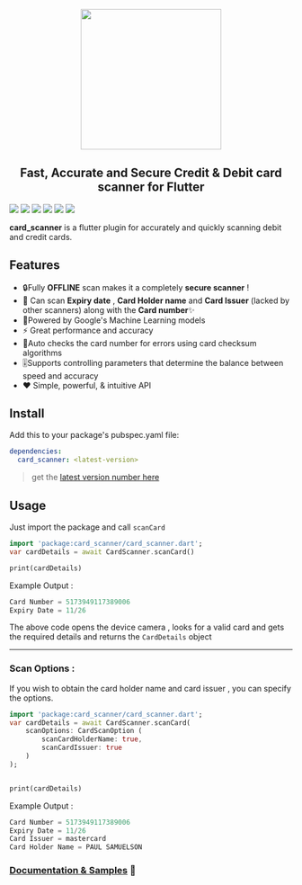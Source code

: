 <p align="center">
  <img src="https://raw.githubusercontent.com/nateshmbhat/card-scanner-flutter/master/.github/logobig.gif?sanitize=true" width="250px">
</p>
<h2 align="center">Fast, Accurate and Secure Credit & Debit card scanner for Flutter </h2>

[![](https://img.shields.io/pub/v/card_scanner)](https://pub.dev/packages/card_scanner)
[![](https://img.shields.io/badge/package-flutter-blue)](https://github.com/nateshmbhat/card-scanner-flutter)
[![](https://img.shields.io/github/license/nateshmbhat/card-scanner-flutter)](https://github.com/nateshmbhat/card-scanner)
[![](https://img.shields.io/github/languages/code-size/nateshmbhat/card-scanner-flutter)](https://github.com/nateshmbhat/card-scanner-flutter)
[![](https://img.shields.io/badge/platform-android%20%26%20ios-bg)](https://github.com/nateshmbhat/card-scanner-flutter)
[![](https://img.shields.io/twitter/url?style=social&url=https%3A%2F%2Fgithub.com%2Fnateshmbhat%2Fcard-scanner-flutter)](https://twitter.com/intent/tweet?text=Wow:&url=https%3A%2F%2Fgithub.com%2Fnateshmbhat%2Fcard-scanner-flutter)


**card_scanner** is a flutter plugin for accurately and quickly scanning debit and credit cards.


## Features

- 🔒Fully **OFFLINE** scan makes it a completely **secure scanner** !
- 🎈 Can scan **Expiry date** , **Card Holder name** and **Card Issuer** (lacked by other scanners) along with the **Card number**✨
- 🔋Powered by Google's Machine Learning models
- ⚡ Great performance and accuracy
- 🧹Auto checks the card number for errors using card checksum algorithms
- 🎚Supports controlling parameters that determine the balance between speed and accuracy
- ❤️ Simple, powerful, & intuitive API 



## Install

Add this to your package's pubspec.yaml file:

```yaml
dependencies:
  card_scanner: <latest-version>
```
> get the [latest version number here](https://pub.dev/packages/card_scanner#-installing-tab-)


## Usage
Just import the package and call `scanCard`

```dart
import 'package:card_scanner/card_scanner.dart';
var cardDetails = await CardScanner.scanCard()

print(cardDetails)
```
Example Output : 
```dart
Card Number = 5173949117389006 
Expiry Date = 11/26
```

The above code opens the device camera , looks for a valid card and gets the required details and returns the `CardDetails` object

---

### Scan Options : 
If you wish to obtain the card holder name and card issuer , you can specify the options.
```dart
import 'package:card_scanner/card_scanner.dart';
var cardDetails = await CardScanner.scanCard(
    scanOptions: CardScanOption (
        scanCardHolderName: true, 
        scanCardIssuer: true
    )
);


print(cardDetails)
```
Example Output : 
```dart
Card Number = 5173949117389006 
Expiry Date = 11/26
Card Issuer = mastercard
Card Holder Name = PAUL SAMUELSON
```

### [Documentation & Samples](https://pub.dev/documentation/card_scanner/latest/) 📖

